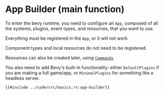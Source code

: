 # App Builder (main function)

To enter the bevy runtime, you need to configure an `App`, composed of all the
systems, plugins, event types, and resources, that you want to use.

Everything must be registered in the `App`, or it will not work.

Component types and local resources do not need to be registered.

Resources can also be created later, using [`Commands`](./commands.md).

You also need to add Bevy's built-in functionality: either `DefaultPlugins` if
you are making a full game/app, or `MinimalPlugins` for something like a
headless server.

```rust,no_run,noplayground
{{#include ../code/src/basics.rs:app-builder}}
```

